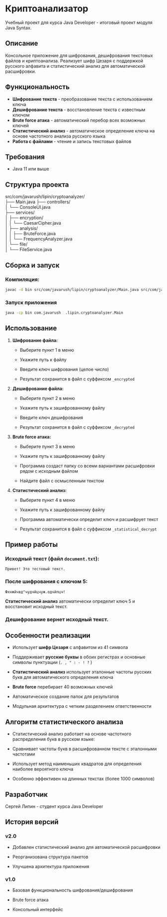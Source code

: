 # Криптоанализатор

Учебный проект для курса Java Developer - итоговый проект модуля Java Syntax.

## Описание

Консольное приложение для шифрования, дешифрования текстовых файлов и криптоанализа. Реализует шифр Цезаря с поддержкой русского алфавита и статистический анализ для автоматической расшифровки.

## Функциональность

- **Шифрование текста** - преобразование текста с использованием ключа
- **Дешифрование текста** - восстановление текста с известным ключом  
- **Brute force атака** - автоматический перебор всех возможных ключей
- **Статистический анализ** - автоматическое определение ключа на основе частотного анализа русского языка
- **Работа с файлами** - чтение и запись текстовых файлов


## Требования

- Java 11 или выше

## Структура проекта

src/com/javarush/lipin/cryptoanalyzer/  
├── Main.java 
├── controllers/  
│ └── ConsoleUI.java  
├── services/  
│ ├── encryption/  
│ │ └── CaesarCipher.java  
│ ├── analysis/  
│ │ ├── BruteForce.java  
│ │ └── FrequencyAnalyzer.java  
│ └── file/  
│ └── FileService.java

## Сборка и запуск

### Компиляция:
```bash
javac -d bin src/com/javarush/lipin/cryptoanalyzer/Main.java src/com/javarush/lipin/cryptoanalyzer/controllers/*.java src/com/javarush/lipin/cryptoanalyzer/services/**/*.java
```
### Запуск приложения
```bash
java -cp bin com.javarush  .lipin.cryptoanalyzer.Main
```
## Использование

1. **Шифрование файла:**
    
    - Выберите пункт 1 в меню
        
    - Укажите путь к файлу
        
    - Введите ключ шифрования (целое число)
        
    - Результат сохранится в файл с суффиксом `_encrypted`
        
2. **Дешифрование файла:**
    
    - Выберите пункт 2 в меню
        
    - Укажите путь к зашифрованному файлу
        
    - Введите ключ дешифрования
        
    - Результат сохранится в файл с суффиксом `_decrypted`
        
3. **Brute force атака:**
    
    - Выберите пункт 3 в меню
        
    - Укажите путь к зашифрованному файлу
        
    - Программа создаст папку со всеми вариантами расшифровки рядом с исходным файлом
        
    - Найдите файл с осмысленным текстом
      
4. **Статистический анализ:**
    
    - Выберите пункт 4 в меню
        
    - Укажите путь к зашифрованному файлу
        
    - Программа автоматически определит ключ и расшифрует текст
        
    - Результат сохранится в файл с суффиксом `_statistical_decrypt`
      
      
## Пример работы

### Исходный текст (файл `document.txt`):
```text
Привет! Это тестовый текст.
```
### После шифрования с ключом 5:
```text
Фхнжйчвд"чудчйцчуж.одчйпцч!
```

**Статистический анализ** автоматически определит ключ 5 и восстановит исходный текст.

### Дешифрование вернет исходный текст.

## Особенности реализации

- Использует **шифр Цезаря** с алфавитом из 41 символа
    
- Поддерживает **русские буквы** в обоих регистрах и основные символы пунктуации (`. , " : - ! ?` )
    
- **Статистический анализ** использует эталонные частоты русских букв для автоматического определения ключа
    
- **Brute force** перебирает 40 возможных ключей
    
- Автоматическое создание папок для результатов
    
- Модульная архитектура с четким разделением ответственности
    

## Алгоритм статистического анализа

- Статистический анализ работает на основе частотного распределения букв в русском языке:

- Сравнивает частоты букв в расшифрованном тексте с эталонными частотами
    
- Использует метод наименьших квадратов для определения наиболее вероятного ключа
    
- Особенно эффективен на длинных текстах (более 1000 символов)
    

## Разработчик

Сергей Липин - студент курса Java Developer

## История версий

### v2.0

- Добавлен статистический анализ для автоматической расшифровки
    
- Реорганизована структура пакетов
    
- Улучшена архитектура приложения
    

### v1.0

- Базовая функциональность шифрования/дешифрования
    
- Brute force атака
    
- Консольный интерфейс
